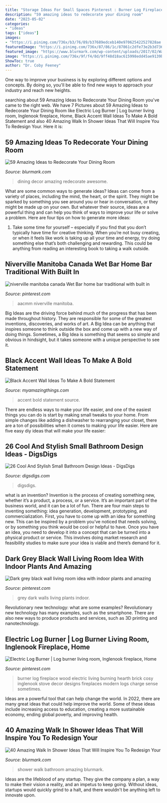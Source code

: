 ```yaml
---
title: "Storage Ideas For Small Spaces Pinterest : Burner Log Fireplace Wood Electric Living Burning Hearth Brick Cosy Inglenook Stove Decor Designs Fireplaces Modern Logs Charge Sense Sometimes"
description: "59 amazing ideas to redecorate your dining room"
date: "2023-05-02"
categories:
- "ideas"
tags: ["ideas"]
images:
- "https://i.pinimg.com/736x/b3/76/89/b37689edceb140e970625422527828ae.jpg"
featuredImage: "https://i.pinimg.com/736x/87/86/1c/87861c2dfe73e2b3d736619715fccb6c.jpg"
featured_image: "https://www.blurmark.com/wp-content/uploads/2017/02/Walk-in-Shower-Design-14.jpg"
image: "https://i.pinimg.com/736x/9f/f4/8d/9ff48d18ac615998edd45ae9139b439e--electric-log-burner-electric-logs.jpg"
ShowToc: true
author: "Dr. Coby Feeney"
---
```



One way to improve your business is by exploring different options and concepts. By doing so, you'll be able to find new ways to approach your industry and reach new heights.

	

		
searching about 59 Amazing Ideas to Redecorate Your Dining Room you've came to the right web. We have 7 Pictures about 59 Amazing Ideas to Redecorate Your Dining Room like Electric Log Burner | Log burner living room, Inglenook fireplace, Home, Black Accent Wall Ideas To Make A Bold Statement and also 40 Amazing Walk In Shower Ideas That Will Inspire You To Redesign Your. Here it is:
		
    
## 59 Amazing Ideas To Redecorate Your Dining Room

<img loading=lazy src="https://www.blurmark.com/wp-content/uploads/2017/05/Awesome-Dining-Room-Decor-With-Large-Chandelier.jpg" onerror="this.onerror=null;this.src='https://tse1.mm.bing.net/th?id=OIP.sgY2-a_iKg0mOzRnbdOlKQHaJ4&amp;pid=15.1';" alt="59 Amazing Ideas to Redecorate Your Dining Room">

_Source: blurmark.com_

>dining decor amazing redecorate awesome. 

	

What are some common ways to generate ideas?
Ideas can come from a variety of places, including the mind, the heart, or the spirit. They might be sparked by something you see around you or hear in conversation, or they might be made up on your own. But whatever their source, ideas are a powerful thing and can help you think of ways to improve your life or solve a problem. Here are four tips on how to generate more ideas: 
1. Take some time for yourself – especially if you find that you don’t typically have time for creative thinking. When you’re not busy creating, or when it feels like work is taking up all your time and energy, try doing something else that’s both challenging and rewarding. This could be anything from reading an interesting book to taking a walk outside. 

    
## Niverville Manitoba Canada Wet Bar Home Bar Traditional With Built In

<img loading=lazy src="https://i.pinimg.com/736x/b3/76/89/b37689edceb140e970625422527828ae.jpg" onerror="this.onerror=null;this.src='https://tse4.mm.bing.net/th?id=OIP.rY1T41w7fBtBabZUv4NL-gHaLJ&amp;pid=15.1';" alt="niverville manitoba canada Wet Bar home bar traditional with built in">

_Source: pinterest.com_

>aacmm niverville manitoba. 

	

Big Ideas are the driving force behind much of the progress that has been made throughout history. They are responsible for some of the greatest inventions, discoveries, and works of art. A Big Idea can be anything that inspires someone to think outside the box and come up with a new way of doing things. Sometimes, a Big Idea is something that seems so simple and obvious in hindsight, but it takes someone with a unique perspective to see it.

    
## Black Accent Wall Ideas To Make A Bold Statement

<img loading=lazy src="https://myamazingthings.com/wp-content/uploads/2018/02/black-accent-wall-3.jpg" onerror="this.onerror=null;this.src='https://tse1.mm.bing.net/th?id=OIP.e0FLprZHkTWKFTAAMMzjTwHaLH&amp;pid=15.1';" alt="Black Accent Wall Ideas To Make A Bold Statement">

_Source: myamazingthings.com_

>accent bold statement source. 

	

There are endless ways to make your life easier, and one of the easiest things you can do is start by making small tweaks to your home. From simple changes like adding a dishwasher to rearranging your closet, there are a ton of possibilities when it comes to making your life easier. Here are five easy diy ideas that will make your life easier: 

    
## 26 Cool And Stylish Small Bathroom Design Ideas - DigsDigs

<img loading=lazy src="https://www.digsdigs.com/photos/cool-and-stylish-small-bathroom-design-ideas-17-554x831.jpg" onerror="this.onerror=null;this.src='https://tse3.mm.bing.net/th?id=OIP.3INdr3L-Kr8Np9jjtQ7BIQHaLH&amp;pid=15.1';" alt="26 Cool And Stylish Small Bathroom Design Ideas - DigsDigs">

_Source: digsdigs.com_

>digsdigs. 

	

what is an invention?
Invention is the process of creating something new, whether it’s a product, a process, or a service. It’s an important part of the business world, and it can be a lot of fun.
There are four main steps to inventing something: idea generation, development, prototyping, and commercialization. First, you have to come up with an idea for something new. This can be inspired by a problem you’ve noticed that needs solving, or by something you think would be cool or helpful to have. Once you have an idea, you need to develop it into a concept that can be turned into a physical product or service. This involves doing market research and feasibility studies to make sure your idea is viable and there’s demand for it.

    
## Dark Grey Black Wall Living Room Idea With Indoor Plants And Amazing

<img loading=lazy src="https://i.pinimg.com/736x/87/86/1c/87861c2dfe73e2b3d736619715fccb6c.jpg" onerror="this.onerror=null;this.src='https://tse3.mm.bing.net/th?id=OIP.g4-qO9dQvMGVEddCirrTZwHaLH&amp;pid=15.1';" alt="Dark grey black wall living room idea with indoor plants and amazing">

_Source: pinterest.com_

>grey dark walls living plants indoor. 

	

Revolutionary new technology: what are some examples?
Revolutionary new technology has many examples, such as the smartphone. There are also new ways to produce products and services, such as 3D printing and nanotechnology.

    
## Electric Log Burner | Log Burner Living Room, Inglenook Fireplace, Home

<img loading=lazy src="https://i.pinimg.com/736x/9f/f4/8d/9ff48d18ac615998edd45ae9139b439e--electric-log-burner-electric-logs.jpg" onerror="this.onerror=null;this.src='https://tse2.mm.bing.net/th?id=OIP.QS67DqQBS-MMakzB6wPN0QHaJ3&amp;pid=15.1';" alt="Electric Log Burner | Log burner living room, Inglenook fireplace, Home">

_Source: pinterest.com_

>burner log fireplace wood electric living burning hearth brick cosy inglenook stove decor designs fireplaces modern logs charge sense sometimes. 

	

Ideas are a powerful tool that can help change the world. In 2022, there are many great ideas that could help improve the world. Some of these ideas include increasing access to education, creating a more sustainable economy, ending global poverty, and improving health.

    
## 40 Amazing Walk In Shower Ideas That Will Inspire You To Redesign Your

<img loading=lazy src="https://www.blurmark.com/wp-content/uploads/2017/02/Walk-in-Shower-Design-14.jpg" onerror="this.onerror=null;this.src='https://tse4.mm.bing.net/th?id=OIP.ZZMPPMr5gy_H5KjDH1e9-QHaKE&amp;pid=15.1';" alt="40 Amazing Walk In Shower Ideas That Will Inspire You To Redesign Your">

_Source: blurmark.com_

>shower walk bathroom amazing blurmark. 

	

Ideas are the lifeblood of any startup. They give the company a plan, a way to make their vision a reality, and an impetus to keep going. Without ideas, startups would quickly grind to a halt, and there wouldn't be anything left to innovate upon.

